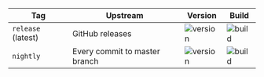 | Tag                | Upstream                      | Version | Build |
| -------------------|-------------------------------|---------|-------|
| `release` (latest) | GitHub releases               | ![version](https://img.shields.io/badge/dynamic/json?color=f5f5f5&style=flat-square&label=&query=%24.version&url=https%3A%2F%2Fraw.githubusercontent.com%2Fhotio%2Fmergerfs%2Frelease%2FVERSION.json) | ![build](https://img.shields.io/github/workflow/status/hotio/mergerfs/build/release?style=flat-square&label=) |
| `nightly`          | Every commit to master branch | ![version](https://img.shields.io/badge/dynamic/json?color=f5f5f5&style=flat-square&label=&query=%24.version&url=https%3A%2F%2Fraw.githubusercontent.com%2Fhotio%2Fmergerfs%2Fnightly%2FVERSION.json) | ![build](https://img.shields.io/github/workflow/status/hotio/mergerfs/build/nightly?style=flat-square&label=) |
